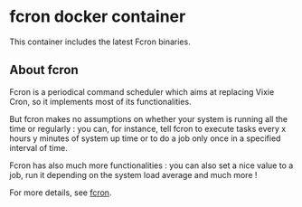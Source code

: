 # fcron docker container

This container includes the latest Fcron binaries.

## About fcron

Fcron is a periodical command scheduler which aims at replacing Vixie Cron, so it implements most of its functionalities.

But fcron makes no assumptions on whether your system is running all the time or regularly : you can, for instance, tell fcron to execute tasks every x hours y minutes of system up time or to do a job only once in a specified interval of time.

Fcron has also much more functionalities : you can also set a nice value to a job, run it depending on the system load average and much more !

For more details, see [fcron](http://fcron.free.fr).